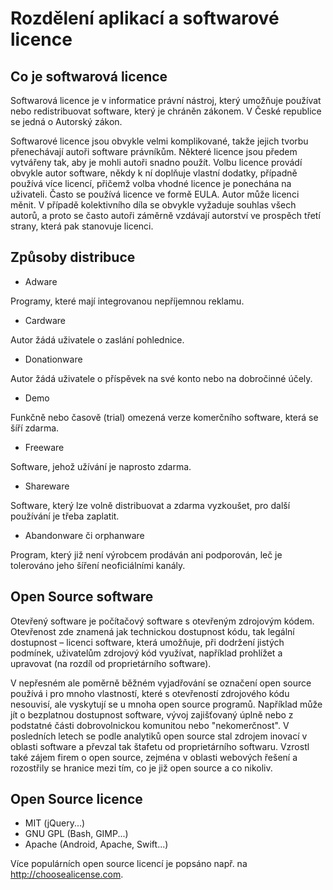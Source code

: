 # Rozdělení aplikací a softwarové licence

## Co je softwarová licence

Softwarová licence je v informatice právní nástroj, který umožňuje používat nebo redistribuovat software, který je chráněn zákonem. V České republice se jedná o Autorský zákon.

Softwarové licence jsou obvykle velmi komplikované, takže jejich tvorbu přenechávají autoři software právníkům. Některé licence jsou předem vytvářeny tak, aby je mohli autoři snadno použít. Volbu licence provádí obvykle autor software, někdy k ní doplňuje vlastní dodatky, případně používá více licencí, přičemž volba vhodné licence je ponechána na uživateli. Často se používá licence ve formě EULA. Autor může licenci měnit. V případě kolektivního díla se obvykle vyžaduje souhlas všech autorů, a proto se často autoři záměrně vzdávají autorství ve prospěch třetí strany, která pak stanovuje licenci. 

## Způsoby distribuce

- Adware 

Programy, které mají integrovanou nepříjemnou reklamu.

- Cardware

Autor žádá uživatele o zaslání pohlednice.

- Donationware

Autor žádá uživatele o příspěvek na své konto nebo na dobročinné účely.

- Demo 

Funkčně nebo časově (trial) omezená verze komerčního software, která se šíří zdarma.

- Freeware

Software, jehož užívání je naprosto zdarma.

- Shareware 

Software, který lze volně distribuovat a zdarma vyzkoušet, pro další používání je třeba zaplatit.

- Abandonware či orphanware

Program, který již není výrobcem prodáván ani podporován, leč je tolerováno jeho šíření neoficiálními kanály.

## Open Source software

Otevřený software je počítačový software s otevřeným zdrojovým kódem. Otevřenost zde znamená jak technickou dostupnost kódu, tak legální dostupnost – licenci software, která umožňuje, při dodržení jistých podmínek, uživatelům zdrojový kód využívat, například prohlížet a upravovat (na rozdíl od proprietárního software).

V nepřesném ale poměrně běžném vyjadřování se označení open source používá i pro mnoho vlastností, které s otevřeností zdrojového kódu nesouvisí, ale vyskytují se u mnoha open source programů. Například může jít o bezplatnou dostupnost software, vývoj zajišťovaný úplně nebo z podstatné části dobrovolnickou komunitou nebo "nekomerčnost". V posledních letech se podle analytiků open source stal zdrojem inovací v oblasti software a převzal tak štafetu od proprietárního softwaru. Vzrostl také zájem firem o open source, zejména v oblasti webových řešení a rozostřily se hranice mezi tím, co je již open source a co nikoliv.

## Open Source licence

- MIT (jQuery...)
- GNU GPL (Bash, GIMP...)
- Apache (Android, Apache, Swift...)

Více populárních open source licencí je popsáno např. na http://choosealicense.com.
